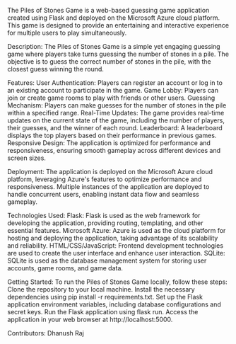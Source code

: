 The Piles of Stones Game is a web-based guessing game application created using Flask and deployed on the Microsoft Azure cloud platform. This game is designed to provide an entertaining and interactive experience for multiple users to play simultaneously.

Description:
The Piles of Stones Game is a simple yet engaging guessing game where players take turns guessing the number of stones in a pile. The objective is to guess the correct number of stones in the pile, with the closest guess winning the round.

Features:
User Authentication: Players can register an account or log in to an existing account to participate in the game.
Game Lobby: Players can join or create game rooms to play with friends or other users.
Guessing Mechanism: Players can make guesses for the number of stones in the pile within a specified range.
Real-Time Updates: The game provides real-time updates on the current state of the game, including the number of players, their guesses, and the winner of each round.
Leaderboard: A leaderboard displays the top players based on their performance in previous games.
Responsive Design: The application is optimized for performance and responsiveness, ensuring smooth gameplay across different devices and screen sizes.

Deployment:
The application is deployed on the Microsoft Azure cloud platform, leveraging Azure's features to optimize performance and responsiveness. Multiple instances of the application are deployed to handle concurrent users, enabling instant data flow and seamless gameplay.

Technologies Used:
Flask: Flask is used as the web framework for developing the application, providing routing, templating, and other essential features.
Microsoft Azure: Azure is used as the cloud platform for hosting and deploying the application, taking advantage of its scalability and reliability.
HTML/CSS/JavaScript: Frontend development technologies are used to create the user interface and enhance user interaction.
SQLite: SQLite is used as the database management system for storing user accounts, game rooms, and game data.

Getting Started:
To run the Piles of Stones Game locally, follow these steps:
Clone the repository to your local machine.
Install the necessary dependencies using pip install -r requirements.txt.
Set up the Flask application environment variables, including database configurations and secret keys.
Run the Flask application using flask run.
Access the application in your web browser at http://localhost:5000.

Contributors:
Dhanush Raj

